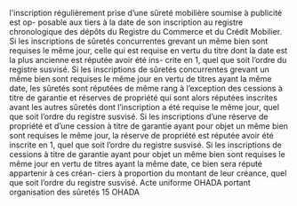 l'inscription régulièrement prise d’une sûreté mobilière soumise à publicité est op-
posable aux tiers à la date de son inscription au registre chronologique des dépôts du Registre
du Commerce et du Crédit Mobilier.
Si les inscriptions de sûretés concurrentes grevant un même bien sont requises
le même jour, celle qui est requise en vertu du titre dont la date est la plus
ancienne est réputée avoir été ins- crite en 1, quel que soit l’ordre du
registre susvisé.
Si les inscriptions de sûretés concurrentes grevant un même bien sont requises
le même jour en vertu de titres ayant la même date, les sûretés sont réputées de
même rang à l’exception des cessions à titre de garantie et réserves de
propriété qui sont alors réputées inscrites avant les autres sûretés dont
l’inscription a été requise le même jour, quel que soit l’ordre du registre
susvisé.
Si les inscriptions d’une réserve de propriété et d’une cession à titre de
garantie ayant pour objet un même bien sont requises le même jour, la réserve de
propriété est réputée avoir été inscrite en 1, quel que soit l’ordre du
registre susvisé.
Si les inscriptions de cessions à titre de garantie ayant pour objet un même
bien sont requises le même jour en vertu de titres ayant la même date, ce bien
sera réputé appartenir à ces créan- ciers à proportion du montant de leur
créance, quel que soit l’ordre du registre susvisé.
Acte uniforme OHADA portant organisation des sûretés
15
OHADA